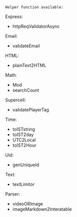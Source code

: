 `Helper function available:`

Express:

- httpReqValidatorAsync

Email:

- validateEmail

HTML:

- plainText2HTML

Math:

- Mod
- searchCount

Supercell:

- validatePlayerTag

Time:

- toISTstring
- toIST2day
- UTC2Local
- toIST2Hour

Uid:

- genUniqueId

Text:

- textLimitor

Parser:

- videoORImage
- imageMarkdown2Interatable
